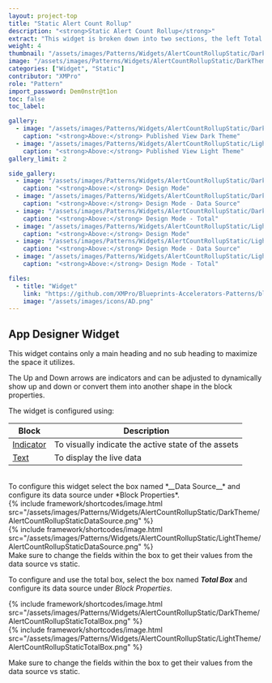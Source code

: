 ```yaml
---
layout: project-top
title: "Static Alert Count Rollup"
description: "<strong>Static Alert Count Rollup</strong>"
extract: "This widget is broken down into two sections, the left Total Assets is the total area and the right section past the vertical line is where you can get specific."
weight: 4
thumbnail: "/assets/images/Patterns/Widgets/AlertCountRollupStatic/DarkTheme/AlertCountRollupStaticPublishedMode.png"
image: "/assets/images/Patterns/Widgets/AlertCountRollupStatic/DarkTheme/AlertCountRollupStaticPublishedMode.png"
categories: ["Widget", "Static"]
contributor: "XMPro"
role: "Pattern"
import_password: Dem0nstr@t1on
toc: false
toc_label: 

gallery:
  - image: "/assets/images/Patterns/Widgets/AlertCountRollupStatic/DarkTheme/AlertCountRollupStaticPublishedMode.png"
    caption: "<strong>Above:</strong> Published View Dark Theme"
  - image: "/assets/images/Patterns/Widgets/AlertCountRollupStatic/LightTheme/AlertCountRollupStaticPublishedMode.png"
    caption: "<strong>Above:</strong> Published View Light Theme"
gallery_limit: 2

side_gallery:
  - image: "/assets/images/Patterns/Widgets/AlertCountRollupStatic/DarkTheme/AlertCountRollupStaticDesignMode.png"
    caption: "<strong>Above:</strong> Design Mode"
  - image: "/assets/images/Patterns/Widgets/AlertCountRollupStatic/DarkTheme/AlertCountRollupStaticDataSource.png"
    caption: "<strong>Above:</strong> Design Mode - Data Source"
  - image: "/assets/images/Patterns/Widgets/AlertCountRollupStatic/DarkTheme/AlertCountRollupStaticTotalBox.png"
    caption: "<strong>Above:</strong> Design Mode - Total"
  - image: "/assets/images/Patterns/Widgets/AlertCountRollupStatic/LightTheme/AlertCountRollupStaticDesignMode.png"
    caption: "<strong>Above:</strong> Design Mode"
  - image: "/assets/images/Patterns/Widgets/AlertCountRollupStatic/LightTheme/AlertCountRollupStaticDataSource.png"
    caption: "<strong>Above:</strong> Design Mode - Data Source"
  - image: "/assets/images/Patterns/Widgets/AlertCountRollupStatic/LightTheme/AlertCountRollupStaticTotalBox.png"
    caption: "<strong>Above:</strong> Design Mode - Total"

files:
  - title: "Widget"
    link: "https://github.com/XMPro/Blueprints-Accelerators-Patterns/blob/master/Patterns/Widgets/Alert%20Count%20Rollup%20-%20Static.xwid"
    image: "/assets/images/icons/AD.png"
---
```


## App Designer Widget
This widget contains only a main heading and no sub heading to maximize the space it utilizes.

The Up and Down arrows are indicators and can be adjusted to dynamically show up and down or convert them into another shape in the block properties.

The widget is configured using: 

| Block                                  | Description                                                  |
| -------------------------------------- | ------------------------------------------------------------ |
| [Indicator](https://documentation.xmpro.com/blocks-toolbox/basic/indicator) | To visually indicate the active state of the assets |
| [Text](https://documentation.xmpro.com/blocks-toolbox/basic/text) | To display the live data |

<br />
To configure this widget select the box named *__Data Source__* and configure its data source under *Block Properties*.  
<div class="inline_image">{% include framework/shortcodes/image.html src="/assets/images/Patterns/Widgets/AlertCountRollupStatic/DarkTheme/AlertCountRollupStaticDataSource.png" %}</div>
<div class="inline_image">{% include framework/shortcodes/image.html src="/assets/images/Patterns/Widgets/AlertCountRollupStatic/LightTheme/AlertCountRollupStaticDataSource.png" %}</div>
Make sure to change the fields within the box to get their values from the data source vs static.

To configure and use the total box, select the box named *__Total Box__* and configure its data source under *Block Properties*.  

<div class="inline_image">{% include framework/shortcodes/image.html src="/assets/images/Patterns/Widgets/AlertCountRollupStatic/DarkTheme/AlertCountRollupStaticTotalBox.png" %}</div>
<div class="inline_image">{% include framework/shortcodes/image.html src="/assets/images/Patterns/Widgets/AlertCountRollupStatic/LightTheme/AlertCountRollupStaticTotalBox.png" %}</div>

Make sure to change the fields within the box to get their values from the data source vs static.  
